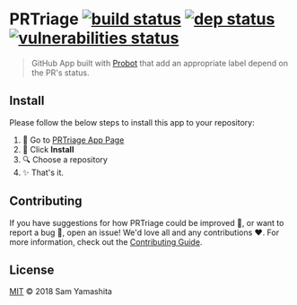[build badge]: https://travis-ci.com/pr-triage/app.svg?branch=master
[build url]:   https://travis-ci.com/pr-triage/app

[dep badge]:   https://badges.greenkeeper.io/pr-triage/app.svg
[dep url]:     https://greenkeeper.io/

[coverage badge]: https://codecov.io/gh/pr-triage/app/branch/master/graph/badge.svg
[coverage url]:   https://codecov.io/gh/pr-triage/app

[vulnerabilities badge]: https://snyk.io/test/github/pr-triage/app/badge.svg?targetFile=package.json
[vulnerabilities url]:   https://snyk.io/test/github/pr-triage/app?targetFile=package.json

# PRTriage [![build status][build badge]][build url] [![dep status][dep badge]][dep url] [![vulnerabilities status][vulnerabilities badge]][vulnerabilities url]

> GitHub App built with [Probot](https://github.com/probot/probot) that add an appropriate label depend on the PR's status.


## Install

Please follow the below steps to install this app to your repository:

1. :runner: Go to [PRTriage App Page](https://github.com/apps/pr-triage)
1. :rocket: Click **Install**
1. :mag: Choose a repository
1. :sparkles: That's it.


## Contributing

If you have suggestions for how PRTriage could be improved :100:, or want to report a bug :bug:, open an issue! We'd love all and any contributions :heart:. For more information, check out the [Contributing Guide](CONTRIBUTING.md).


## License

[MIT](LICENSE) © 2018 Sam Yamashita

